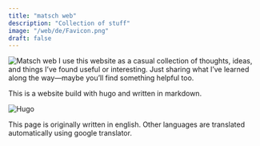 ```yaml
---
title: "matsch web"
description: "Collection of stuff"
image: "/web/de/Favicon.png"
draft: false
---
```


![Matsch web](/web/de/Favicon.png)
I use this website as a casual collection of thoughts, ideas, and things I’ve found useful or interesting. Just sharing what I’ve learned along the way—maybe you’ll find something helpful too.


This is a website build with hugo and written in markdown. 

![Hugo](https://kinsta.com/wp-content/uploads/2021/10/hugo.png)

This page is originally written in english. Other languages are
translated automatically using google translator.

